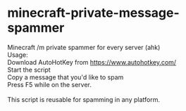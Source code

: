 # minecraft-private-message-spammer
Minecraft /m private spammer for every server (ahk) <br />
Usage: <br />
Download AutoHotKey from https://www.autohotkey.com/ <br />
Start the script <br />
Copy a message that you'd like to spam <br />
Press F5 while on the server. <br />
<br />
This script is reusable for spamming in any platform.<br />

